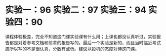 # 实验一：96 实验二：97 实验三：94 实验四：90
课程体验极差，完全不知道这门课实验课有什么用；上课也都没认真听过，实验报告都是对着参考文档和前辈的报告写的。最后一个实验是新的，而且当时临近考试周所以写的不是很认真，分数有点低。建议以投机的态度对待这门课。
